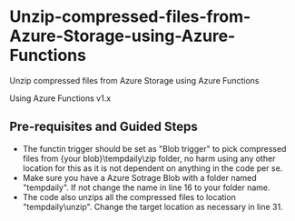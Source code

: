 # Unzip-compressed-files-from-Azure-Storage-using-Azure-Functions
Unzip compressed files from Azure Storage using Azure Functions

Using Azure Functions v1.x

## Pre-requisites and Guided Steps
- The functin trigger should be set as "Blob trigger" to pick compressed files from {your blob}\tempdaily\zip folder, no harm using any other location for this as it is not dependent on anything in the code per se. 
- Make sure you have a Azure Sotrage Blob with a folder named "tempdaily". If not change the name in line 16 to your folder name.
- The code also unzips all the compressed files to location "tempdaily\unzip". Change the target location as necessary in line 31.
